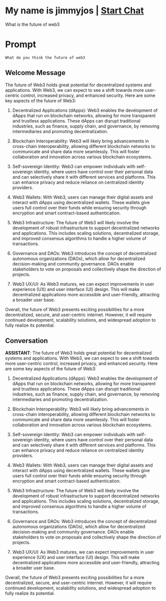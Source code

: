 

# My name is jimmyjos | [Start Chat](https://gptcall.net/chat.html?data=%7B%22contact%22%3A%7B%22id%22%3A%22TYJx3UaOGQw0Vwkohtj7Z%22%2C%22flow%22%3Atrue%7D%7D)
What is the future of web3

# Prompt

```
What do you think the future of web3
```

## Welcome Message
The future of Web3 holds great potential for decentralized systems and applications. With Web3, we can expect to see a shift towards more user-centric control, increased privacy, and enhanced security. Here are some key aspects of the future of Web3:



1. Decentralized Applications (dApps): Web3 enables the development of dApps that run on blockchain networks, allowing for more transparent and trustless applications. These dApps can disrupt traditional industries, such as finance, supply chain, and governance, by removing intermediaries and promoting decentralization.



2. Blockchain Interoperability: Web3 will likely bring advancements in cross-chain interoperability, allowing different blockchain networks to communicate and share data more seamlessly. This will foster collaboration and innovation across various blockchain ecosystems.



3. Self-sovereign Identity: Web3 can empower individuals with self-sovereign identity, where users have control over their personal data and can selectively share it with different services and platforms. This can enhance privacy and reduce reliance on centralized identity providers.



4. Web3 Wallets: With Web3, users can manage their digital assets and interact with dApps using decentralized wallets. These wallets give users full control over their funds while ensuring security through encryption and smart contract-based authentication.



5. Web3 Infrastructure: The future of Web3 will likely involve the development of robust infrastructure to support decentralized networks and applications. This includes scaling solutions, decentralized storage, and improved consensus algorithms to handle a higher volume of transactions.



6. Governance and DAOs: Web3 introduces the concept of decentralized autonomous organizations (DAOs), which allow for decentralized decision-making and community governance. DAOs enable stakeholders to vote on proposals and collectively shape the direction of projects.



7. Web3 UX/UI: As Web3 matures, we can expect improvements in user experience (UX) and user interface (UI) design. This will make decentralized applications more accessible and user-friendly, attracting a broader user base.



Overall, the future of Web3 presents exciting possibilities for a more decentralized, secure, and user-centric internet. However, it will require continued development, scalability solutions, and widespread adoption to fully realize its potential.

## Conversation

**ASSISTANT**: The future of Web3 holds great potential for decentralized systems and applications. With Web3, we can expect to see a shift towards more user-centric control, increased privacy, and enhanced security. Here are some key aspects of the future of Web3:



1. Decentralized Applications (dApps): Web3 enables the development of dApps that run on blockchain networks, allowing for more transparent and trustless applications. These dApps can disrupt traditional industries, such as finance, supply chain, and governance, by removing intermediaries and promoting decentralization.



2. Blockchain Interoperability: Web3 will likely bring advancements in cross-chain interoperability, allowing different blockchain networks to communicate and share data more seamlessly. This will foster collaboration and innovation across various blockchain ecosystems.



3. Self-sovereign Identity: Web3 can empower individuals with self-sovereign identity, where users have control over their personal data and can selectively share it with different services and platforms. This can enhance privacy and reduce reliance on centralized identity providers.



4. Web3 Wallets: With Web3, users can manage their digital assets and interact with dApps using decentralized wallets. These wallets give users full control over their funds while ensuring security through encryption and smart contract-based authentication.



5. Web3 Infrastructure: The future of Web3 will likely involve the development of robust infrastructure to support decentralized networks and applications. This includes scaling solutions, decentralized storage, and improved consensus algorithms to handle a higher volume of transactions.



6. Governance and DAOs: Web3 introduces the concept of decentralized autonomous organizations (DAOs), which allow for decentralized decision-making and community governance. DAOs enable stakeholders to vote on proposals and collectively shape the direction of projects.



7. Web3 UX/UI: As Web3 matures, we can expect improvements in user experience (UX) and user interface (UI) design. This will make decentralized applications more accessible and user-friendly, attracting a broader user base.



Overall, the future of Web3 presents exciting possibilities for a more decentralized, secure, and user-centric internet. However, it will require continued development, scalability solutions, and widespread adoption to fully realize its potential.

